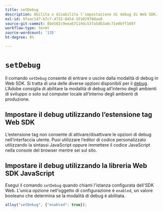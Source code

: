 ```yaml
---
title: setDebug
description: Abilita o disabilita l'impostazione di debug di Web SDK.
exl-id: 9faac147-b7c7-4732-8454-35102970dae0
source-git-commit: 8be502c9eea67119dc537a5d63a6c71e0bff1697
workflow-type: tm+mt
source-wordcount: '135'
ht-degree: 0%

---
```


# `setDebug`

Il comando `setDebug` consente di entrare o uscire dalla modalità di debug in Web SDK. Si tratta di una delle diverse opzioni disponibili per il [debug](../use-cases/debugging.md). L’Adobe consiglia di abilitare la modalità di debug all’interno degli ambienti di sviluppo o solo sul computer locale all’interno degli ambienti di produzione.

## Impostare il debug utilizzando l’estensione tag Web SDK

L’estensione tag non consente di attivare/disattivare le opzioni di debug nell’interfaccia utente. Puoi utilizzare l’editor di codice personalizzato utilizzando la sintassi JavaScript oppure immettere il codice JavaScript nella console del browser mentre sei sul sito.

## Impostare il debug utilizzando la libreria Web SDK JavaScript

Esegui il comando `setDebug` quando chiami l&#39;istanza configurata dell&#39;SDK Web. L&#39;unica opzione nell&#39;oggetto di configurazione è `enabled`, un valore booleano che determina se la modalità di debug è abilitata.

```js
alloy("setDebug", {"enabled": true});
```

